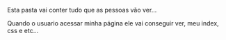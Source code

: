 Esta pasta vai conter tudo que as pessoas vão ver...

Quando o usuario acessar minha página ele vai conseguir ver, meu index, css e etc...